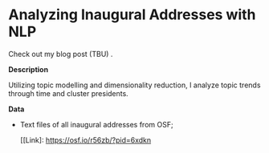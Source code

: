 # Analyzing Inaugural Addresses with NLP
Check out my blog post (TBU) .

**Description**

Utilizing topic modelling and dimensionality reduction, I analyze topic trends through time and cluster presidents. 

**Data**

- Text files of all inaugural addresses from OSF; 

  [[Link]: https://osf.io/r56zb/?pid=6xdkn

  

  

   

  

